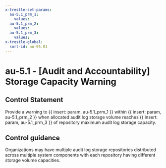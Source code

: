 ```yaml
---
x-trestle-set-params:
  au-5.1_prm_1:
    values:
  au-5.1_prm_2:
    values:
  au-5.1_prm_3:
    values:
x-trestle-global:
  sort-id: au-05.01
---
```


# au-5.1 - \[Audit and Accountability\] Storage Capacity Warning

## Control Statement

Provide a warning to {{ insert: param, au-5.1_prm_1 }} within {{ insert: param, au-5.1_prm_2 }} when allocated audit log storage volume reaches {{ insert: param, au-5.1_prm_3 }} of repository maximum audit log storage capacity.

## Control guidance

Organizations may have multiple audit log storage repositories distributed across multiple system components with each repository having different storage volume capacities.
